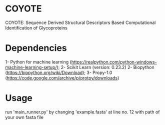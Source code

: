 # COYOTE
COYOTE: Sequence Derived Structural Descriptors Based Computational Identification of Glycoproteins 
# Dependencies
1- Python for machine learning (https://realpython.com/python-windows-machine-learning-setup/);
2- Scikit Learn (version: 0.23.2)
2- Biopython (https://biopython.org/wiki/Download); 
3- Propy-1.0 (https://code.google.com/archive/p/protpy/downloads)

# Usage
run 'main_runner.py' by changing 'example.fasta' at line no. 12 with path of your own fasta file

